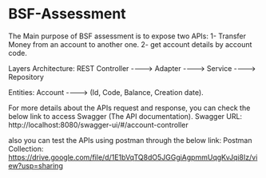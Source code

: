 # BSF-Assessment

The Main purpose of BSF assessment is to expose two APIs:
1- Transfer Money from an account to another one.
2- get account details by account code.

Layers Architecture: 
REST Controller ----> Adapter ----> Service ----> Repository

Entities:
Account ----> (Id, Code, Balance, Creation date).


For more details about the APIs request and response, you can check the below link to access Swagger (The API documentation).
Swagger URL: 
http://localhost:8080/swagger-ui/#/account-controller

also you can test the APIs using postman through the below link:
Postman Collection:
https://drive.google.com/file/d/1E1bVqTQ8dO5JGGgiAgpmmUqgKvJqi8Iz/view?usp=sharing

